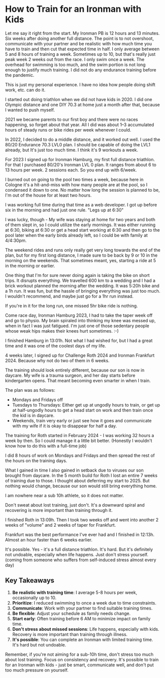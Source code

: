 # How to Train for an Ironman with Kids  
  

Let me say it right from the start. My Ironman PB is 12 hours and 13 minutes. Six weeks after doing another full distance. The point is to not overshoot, communicate with your partner and be realistic with how much time you have to train and then cut that expected time in half. I only average between 5 and 8 hours of training a week. Sometimes up to 10, but that's really just peak week 2 weeks out from the race. I only swim once a week. The overhead for swimming is too much, and the swim portion is not long enough to justify much training. I did not do any endurance training before the pandemic.

This is just my personal experience. I have no idea how people doing shift work, etc. can do it.

I started out doing triathlon when we did not have kids in 2020. I did one Olympic distance and one DIY 70.3 at home just a month after that, because I wanted to push myself.

2021 we became parents to our first boy and there were no races happening, so forget about that year. All I did was about 1–3 accumulated hours of steady runs or bike rides per week whenever I could.

In 2022, I decided to do a middle distance, and it worked out well. I used the 80/20 Endurance 70.3 LVL0 plan. I should be capable of doing the LVL1 already, but It's just too much time. I think it's 9 workouts a week.

For 2023 I signed up for Ironman Hamburg, my first full distance triathlon. For that I purchased 80/20's Ironman LVL 0 plan. It ranges from about 6 to 13 hours per week. 2 sessions each. So you end up with 6/week.

I burned out on going to the pool two times a week, because here in Cologne it's a hit-and-miss with how many people are at the pool, so I condensed it down to one. No matter how long the session is planned to be, I'm out of the house for at least two hours.

I was working full time during that time as a web developer. I got up before six in the morning and had just one rule. "Legs up at 6:30"

I was lucky, though - My wife was staying at home for two years and both of them slept in, so I could utilize the early mornings. It was either running at 6:30, biking at 6:30 or get a head start working at 6:30 and then go to the pool later when the early birds already left, so I could be with family at 4/4:30pm.

The weekend rides and runs only really get very long towards the end of the plan, but for my first long distance, I made sure to be back by 9 or 10 in the morning on the weekends. That sometimes meant, yes, starting a ride at 5 in the morning or earlier.

One thing that I'm for sure never doing again is taking the bike on short trips. It disrupts everything. We travelled 600 km to a wedding and I had a brick workout planned the morning after the wedding. It was 5:20h bike and a 1h run. It was fun, but the hassle of bringing everything was just too much. I wouldn't recommend, and maybe just go for a 1hr run instead.

If you're in it for the long run, one missed 5hr bike ride is nothing.

Come race day, Ironman Hamburg 2023, I had to take the taper week off and go to physio. My brain spiraled into thinking my knee was messed up, when in fact I was just fatigued. I'm just one of those sedentary people whose weak hips makes their knees hurt sometimes. :-)

I finished Hamburg in 13:01h. Not what I had wished for, but I had a great time and it was one of the coolest days of my life.

4 weeks later, I signed up for Challenge Roth 2024 and Ironman Frankfurt 2024. Because why not do two of them in 6 weeks.

The training should look entirely different, because our son is now in daycare. My wife is a trauma surgeon, and her day starts before kindergarten opens. That meant becoming even smarter in when I train.

The plan was as follows:

- Mondays and Fridays off
- Tuesdays to Thursdays: Either get up at ungodly hours to train, or get up at half-ungodly hours to get a head start on work and then train once the kid is in daycare.
- Weekends, train very early or just see how it goes and communicate with my wife if it is okay to disappear for half a day.

The training for Roth started in February 2024 - I was working 32 hours a week by then. So I could manage it a little bit better. (Honestly I wouldn't know how to do this with a full-time job)

I did 8 hours of work on Mondays and Fridays and then spread the rest of the hours on the training days.

What I gained in time I also gained in setback due to viruses our son brought from daycare. In the 5 month build for Roth I lost an entire 7 weeks of training due to those. I thought about deferring my start to 2025. But nothing would change, because our son would still bring everything home.

I am nowhere near a sub 10h athlete, so it does not matter.

Don't sweat about lost training, just don't. It's a downward spiral and recovering is more important than training through it.

I finished Roth in 13:09h. Then I took two weeks off and went into another 2 weeks of "volume" and 2 weeks of taper for Frankfurt.

Frankfurt was the best performance I've ever had and I finished in 12:13h. Almost an hour faster than 6 weeks earlier.

It's possible. Yes - it's a full distance triathlon. It's hard. But it's definitely not undoable, especially when life happens. Just don't stress yourself. (coming from someone who suffers from self-induced stress almost every day)

## Key Takeaways

1. **Be realistic with training time**: I average 5-8 hours per week, occasionally up to 10.
2. **Prioritize**: I reduced swimming to once a week due to time constraints.
3. **Communicate**: Work with your partner to find suitable training times.
4. **Be flexible**: Adjust your schedule as family needs change.
5. **Start early**: Often training before 6 AM to minimize impact on family time.
6. **Don't stress about missed sessions**: Life happens, especially with kids. Recovery is more important than training through illness.
7. **It's possible**: You can complete an Ironman with limited training time. It's hard but not undoable.

Remember, if you're not aiming for a sub-10h time, don't stress too much about lost training. Focus on consistency and recovery. It's possible to train for an Ironman with kids - just be smart, communicate well, and don't put too much pressure on yourself.
